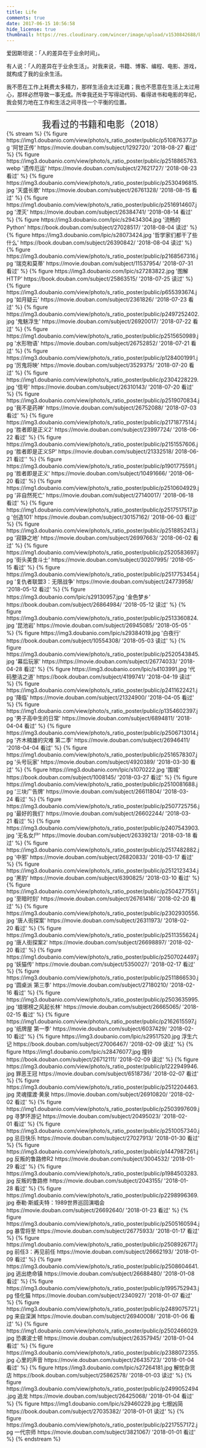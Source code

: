 ```yaml
---
title: Life
comments: true
date: 2017-06-15 10:56:58
hide_license: true
thumbnail: https://res.cloudinary.com/wincer/image/upload/v1530842688/blog/life/cover.png
---
```


爱因斯坦说：「人的差异在于业余时间」。

有人说：「人的差异在于业余生活」。对我来说，书籍、博客、编程、电影、游戏，就构成了我的业余生活。

我不愿在工作上耗费太多精力，那样生活会太过无趣；我也不愿意在生活上太过用心，那样必然导致一事无成。所幸我还处于写得动代码、看得进书和电影的年纪，我会努力地在工作和生活之间寻找一个平衡的位置。

---
<center><font size=5>我看过的书籍和电影（2018）</font></center>
{% stream %}
{% figure https://img1.doubanio.com/view/photo/s_ratio_poster/public/p510876377.jpg '阿甘正传' https://movie.douban.com/subject/1292720/ '2018-08-27 看过' %}
{% figure https://img3.doubanio.com/view/photo/s_ratio_poster/public/p2518865763.webp '遗传厄运' https://movie.douban.com/subject/27621727/ '2018-08-23 看过' %}
{% figure https://img3.doubanio.com/view/photo/s_ratio_poster/public/p2530496815.jpg '天盛长歌' https://movie.douban.com/subject/26761328/ '2018-08-15 看过' %}
{% figure https://img1.doubanio.com/view/photo/s_ratio_poster/public/p2516914607.jpg '湮灭' https://movie.douban.com/subject/26384741/ '2018-08-14 看过' %}
{% figure https://img3.doubanio.com/lpic/s29434304.jpg '流畅的Python' https://book.douban.com/subject/27028517/ '2018-08-04 读过' %}
{% figure https://img3.doubanio.com/lpic/s28073424.jpg '哲学家们都干了些什么' https://book.douban.com/subject/26390842/ '2018-08-04 读过' %}
{% figure https://img3.doubanio.com/view/photo/s_ratio_poster/public/p2168567316.jpg '瑞克和莫蒂' https://movie.douban.com/subject/11537954/ '2018-07-31 看过' %}
{% figure https://img3.doubanio.com/lpic/s27283822.jpg '图解HTTP' https://book.douban.com/subject/25863515/ '2018-07-25 读过' %}
{% figure https://img3.doubanio.com/view/photo/s_ratio_poster/public/p655393674.jpg '如月疑云' https://movie.douban.com/subject/2361826/ '2018-07-23 看过' %}
{% figure https://img3.doubanio.com/view/photo/s_ratio_poster/public/p2497252402.jpg '鬼魅浮生' https://movie.douban.com/subject/26920017/ '2018-07-22 看过' %}
{% figure https://img1.doubanio.com/view/photo/s_ratio_poster/public/p2515650989.jpg '水形物语' https://movie.douban.com/subject/26752852/ '2018-07-21 看过' %}
{% figure
https://img3.doubanio.com/view/photo/s_ratio_poster/public/p1284001991.jpg '厉鬼将映' https://movie.douban.com/subject/3529375/ '2018-07-20 看过' %}
{% figure
https://img1.doubanio.com/view/photo/s_ratio_poster/public/p2304228229.jpg '信号' https://movie.douban.com/subject/26310143/ '2018-07-20 看过' %}
{% figure https://img3.doubanio.com/view/photo/s_ratio_poster/public/p2519070834.jpg '我不是药神' https://movie.douban.com/subject/26752088/ '2018-07-03 看过' %}
{% figure https://img3.doubanio.com/view/photo/s_ratio_poster/public/p2171877514.jpg '胜者即是正义2' https://movie.douban.com/subject/23997724/ '2018-06-22 看过' %}
{% figure https://img3.doubanio.com/view/photo/s_ratio_poster/public/p2151557606.jpg '胜者即是正义SP' https://movie.douban.com/subject/21332518/ 2018-06-21 看过'' %}
{% figure https://img3.doubanio.com/view/photo/s_ratio_poster/public/p1901775591.jpg '胜者即是正义' https://movie.douban.com/subject/10491666/ '2018-06-20 看过' %}
{% figure https://img1.doubanio.com/view/photo/s_ratio_poster/public/p2510604929.jpg '非自然死亡' https://movie.douban.com/subject/27140017/ '2018-06-18 看过' %}
{% figure https://img1.doubanio.com/view/photo/s_ratio_poster/public/p2517517517.jpg '创造101' https://movie.douban.com/subject/30157162/ '2018-06-03 看过' %}
{% figure https://img3.doubanio.com/view/photo/s_ratio_poster/public/p2518852413.jpg '寂静之地' https://movie.douban.com/subject/26997663/ '2018-06-02 看过' %}
{% figure https://img1.doubanio.com/view/photo/s_ratio_poster/public/p2520583697.jpg '街头美食斗士' https://movie.douban.com/subject/30207995/ '2018-05-15 看过' %}
{% figure https://img3.doubanio.com/view/photo/s_ratio_poster/public/p2517753454.jpg '复仇者联盟3：无限战争' https://movie.douban.com/subject/24773958/ '2018-05-12 看过' %}
{% figure https://img3.doubanio.com/lpic/s29130957.jpg '金色梦乡' https://book.douban.com/subject/26864984/ '2018-05-12 读过' %}
{% figure https://img3.doubanio.com/view/photo/s_ratio_poster/public/p2513360824.jpg '昆池岩' https://movie.douban.com/subject/26945085/ '2018-05-05 ' %}
{% figure https://img3.doubanio.com/lpic/s29384019.jpg '白夜行' https://book.douban.com/subject/10554308/ '2018-05-03 读过' %}
{% figure https://img3.doubanio.com/view/photo/s_ratio_poster/public/p2520543845.jpg '幕后玩家' https://https://movie.douban.com/subject/26774033/ '2018-04-28 看过' %}
{% figure https://img3.doubanio.com/lpic/s4103991.jpg '代码整洁之道' https://book.douban.com/subject/4199741/ '2018-04-19 读过' %}
{% figure https://img3.doubanio.com/view/photo/s_ratio_poster/public/p2411622421.jpg '降临' https://movie.douban.com/subject/21324900/ '2018-04-05 看过' %}
{% figure https://img1.doubanio.com/view/photo/s_ratio_poster/public/p1354602397.jpg '男子高中生的日常' https://movie.douban.com/subject/6894811/ '2018-04-04 看过' %}
{% figure https://img3.doubanio.com/view/photo/s_ratio_poster/public/p2506713014.jpg '齐木楠雄的灾难 第二季' https://movie.douban.com/subject/26946411/ '2018-04-04 看过' %}
{% figure https://img1.doubanio.com/view/photo/s_ratio_poster/public/p2516578307.jpg '头号玩家' https://movie.douban.com/subject/4920389/ '2018-03-30 看过' %}
{% figure https://img3.doubanio.com/lpic/s1070222.jpg '围城' https://book.douban.com/subject/1008145/ '2018-03-27 看过' %}
{% figure https://img1.doubanio.com/view/photo/s_ratio_poster/public/p2510081688.jpg '三块广告牌' https://movie.douban.com/subject/26611804/ '2018-03-24 看过' %}
{% figure
https://img3.doubanio.com/view/photo/s_ratio_poster/public/p2507725756.jpg '最好的我们' https://movie.douban.com/subject/26602244/ '2018-03-21 看过' %}
{% figure https://img3.doubanio.com/view/photo/s_ratio_poster/public/p2407543903.jpg '无名女尸' https://movie.douban.com/subject/26339213/ '2018-03-18 看过' %}
{% figure https://img3.doubanio.com/view/photo/s_ratio_poster/public/p2517482882.jpg '中邪' https://movie.douban.com/subject/26820833/ '2018-03-17 看过' %}
{% figure https://img3.doubanio.com/view/photo/s_ratio_poster/public/p2512123434.jpg '黑豹' https://movie.douban.com/subject/6390825/ '2018-03-10 看过' %}
{% figure https://img3.doubanio.com/view/photo/s_ratio_poster/public/p2504277551.jpg '至暗时刻' https://movie.douban.com/subject/26761416/ '2018-02-20 看过' %}
{% figure https://img3.doubanio.com/view/photo/s_ratio_poster/public/p2302930556.jpg '唐人街探案' https://movie.douban.com/subject/26311973/ '2018-02-20 看过' %}
{% figure https://img3.doubanio.com/view/photo/s_ratio_poster/public/p2511355624.jpg '唐人街探案2' https://movie.douban.com/subject/26698897/ '2018-02-20 看过' %}
{% figure https://img1.doubanio.com/view/photo/s_ratio_poster/public/p2507024497.jpg '妖猫传' https://movie.douban.com/subject/5350027/ '2018-02-17 看过' %}
{% figure https://img3.doubanio.com/view/photo/s_ratio_poster/public/p2511866530.jpg '圆桌派 第三季' https://movie.douban.com/subject/27180210/ '2018-02-16 看过' %}
{% figure https://img3.doubanio.com/view/photo/s_ratio_poster/public/p2503635995.jpg '琅琊榜之风起长林' https://movie.douban.com/subject/26665065/ '2018-02-15 看过' %}
{% figure https://img1.doubanio.com/view/photo/s_ratio_poster/public/p2162615597.jpg '纸牌屋 第一季' https://movie.douban.com/subject/6037429/ '2018-02-10 看过' %}
{% figure https://img3.doubanio.com/lpic/s29517520.jpg 浮生六记 https://book.douban.com/subject/27006467/ '2018-02-09 读过' %}
{% figure https://img1.doubanio.com/lpic/s28476077.jpg 撞铃 https://book.douban.com/subject/26712111/ '2018-02-09 读过' %}
{% figure https://img3.doubanio.com/view/photo/s_ratio_poster/public/p1222949946.jpg 罪恶王冠 https://movie.douban.com/subject/6518736/ '2018-02-07 看过' %}
{% figure https://img3.doubanio.com/view/photo/s_ratio_poster/public/p2512204463.jpg 灵魂摆渡·黄泉 https://movie.douban.com/subject/26910820/ '2018-02-02 看过' %}
{% figure https://img1.doubanio.com/view/photo/s_ratio_poster/public/p2503997609.jpg 寻梦环游记 https://movie.douban.com/subject/20495023/ '2018-02-01 看过' %}
{% figure https://img3.doubanio.com/view/photo/s_ratio_poster/public/p2510057340.jpg 忌日快乐 https://movie.douban.com/subject/27027913/ '2018-01-30 看过' %}
{% figure https://img3.doubanio.com/view/photo/s_ratio_poster/public/p1447987261.jpg 反叛的鲁路修R2 https://movie.douban.com/subject/3004532/ '2018-01-29 看过' %}
{% figure https://img3.doubanio.com/view/photo/s_ratio_poster/public/p1984503283.jpg 反叛的鲁路修 https://movie.douban.com/subject/2043155/ '2018-01-28 看过' %}
{% figure https://img1.doubanio.com/view/photo/s_ratio_poster/public/p2298996369.jpg 泰勒·斯威夫特：1989世界巡回演唱会 https://movie.douban.com/subject/26692640/ '2018-01-23 看过' %}
{% figure https://img3.doubanio.com/view/photo/s_ratio_poster/public/p2505160594.jpg 暴雪将至 https://movie.douban.com/subject/26775933/ '2018-01-17 看过' %}
{% figure https://img1.doubanio.com/view/photo/s_ratio_poster/public/p2508926717.jpg 前任3：再见前任 https://movie.douban.com/subject/26662193/ '2018-01-09 看过' %}
{% figure https://img3.doubanio.com/view/photo/s_ratio_poster/public/p2508604641.jpg 逃出绝命镇 https://movie.douban.com/subject/26688480/ '2018-01-08 看过' %}
{% figure https://img3.doubanio.com/view/photo/s_ratio_poster/public/p1995752943.jpg 怪化猫 https://movie.douban.com/subject/2340927/ '2018-01-07 看过' %}
{% figure https://img3.doubanio.com/view/photo/s_ratio_poster/public/p2489075721.jpg 来自深渊 https://movie.douban.com/subject/26940008/ '2018-01-06 看过' %}
{% figure https://img1.doubanio.com/view/photo/s_ratio_poster/public/p2502466029.jpg 恐袭波士顿 https://movie.douban.com/subject/26357945/ '2018-01-04 看过' %}
{% figure https://img3.doubanio.com/view/photo/s_ratio_poster/public/p2388072355.jpg 心里的声音 https://movie.douban.com/subject/26435723/ '2018-01-04 看过' %}
{% figure https://img3.doubanio.com/lpic/s27264181.jpg 解忧杂货店 https://book.douban.com/subject/25862578/ '2018-01-03 读过' %}
{% figure https://img3.doubanio.com/view/photo/s_ratio_poster/public/p2499052494.jpg 追龙 https://movie.douban.com/subject/26425068/ '2018-01-04 看过' %}
{% figure https://img1.doubanio.com/lpic/s29460229.jpg 七根凶简 https://book.douban.com/subject/27035382/ '2018-01-01 读过' %}
{% figure https://img3.doubanio.com/view/photo/s_ratio_poster/public/p2217557172.jpg 一代宗师 https://movie.douban.com/subject/3821067/ '2018-01-01 看过' %}
{% endstream %}
